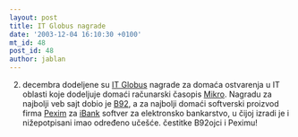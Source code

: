 ```yaml
---
layout: post
title: IT Globus nagrade
date: '2003-12-04 16:10:30 +0100'
mt_id: 48
post_id: 48
author: jablan
---
```

2. decembra dodeljene su [IT Globus](http://www.mikro.co.yu/it-globus/) nagrade za domaća ostvarenja u IT oblasti koje dodeljuje domaći računarski časopis [Mikro](http://www.mikro.co.yu). Nagradu za najbolji veb sajt dobio je [B92](http://www.b92.net), a za najbolji domaći softverski proizvod firma [Pexim](http://www.pexim.net) za [iBank](http://www.pexim.net/products/ibank.htm) softver za elektronsko bankarstvo, u čijoj izradi je i nižepotpisani imao određeno učešće. čestitke B92ojci i Peximu!

